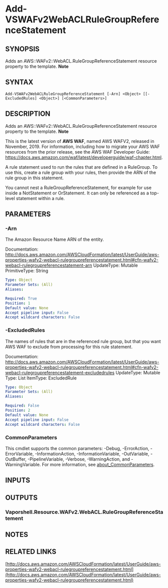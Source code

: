# Add-VSWAFv2WebACLRuleGroupReferenceStatement

## SYNOPSIS
Adds an AWS::WAFv2::WebACL.RuleGroupReferenceStatement resource property to the template.
**Note**

## SYNTAX

```
Add-VSWAFv2WebACLRuleGroupReferenceStatement [-Arn] <Object> [[-ExcludedRules] <Object>] [<CommonParameters>]
```

## DESCRIPTION
Adds an AWS::WAFv2::WebACL.RuleGroupReferenceStatement resource property to the template.
**Note**

This is the latest version of **AWS WAF**, named AWS WAFV2, released in November, 2019.
For information, including how to migrate your AWS WAF resources from the prior release, see the AWS WAF Developer Guide: https://docs.aws.amazon.com/waf/latest/developerguide/waf-chapter.html.

A rule statement used to run the rules that are defined in a RuleGroup.
To use this, create a rule group with your rules, then provide the ARN of the rule group in this statement.

You cannot nest a RuleGroupReferenceStatement, for example for use inside a NotStatement or OrStatement.
It can only be referenced as a top-level statement within a rule.

## PARAMETERS

### -Arn
The Amazon Resource Name ARN of the entity.

Documentation: http://docs.aws.amazon.com/AWSCloudFormation/latest/UserGuide/aws-properties-wafv2-webacl-rulegroupreferencestatement.html#cfn-wafv2-webacl-rulegroupreferencestatement-arn
UpdateType: Mutable
PrimitiveType: String

```yaml
Type: Object
Parameter Sets: (All)
Aliases:

Required: True
Position: 1
Default value: None
Accept pipeline input: False
Accept wildcard characters: False
```

### -ExcludedRules
The names of rules that are in the referenced rule group, but that you want AWS WAF to exclude from processing for this rule statement.

Documentation: http://docs.aws.amazon.com/AWSCloudFormation/latest/UserGuide/aws-properties-wafv2-webacl-rulegroupreferencestatement.html#cfn-wafv2-webacl-rulegroupreferencestatement-excludedrules
UpdateType: Mutable
Type: List
ItemType: ExcludedRule

```yaml
Type: Object
Parameter Sets: (All)
Aliases:

Required: False
Position: 2
Default value: None
Accept pipeline input: False
Accept wildcard characters: False
```

### CommonParameters
This cmdlet supports the common parameters: -Debug, -ErrorAction, -ErrorVariable, -InformationAction, -InformationVariable, -OutVariable, -OutBuffer, -PipelineVariable, -Verbose, -WarningAction, and -WarningVariable. For more information, see [about_CommonParameters](http://go.microsoft.com/fwlink/?LinkID=113216).

## INPUTS

## OUTPUTS

### Vaporshell.Resource.WAFv2.WebACL.RuleGroupReferenceStatement
## NOTES

## RELATED LINKS

[http://docs.aws.amazon.com/AWSCloudFormation/latest/UserGuide/aws-properties-wafv2-webacl-rulegroupreferencestatement.html](http://docs.aws.amazon.com/AWSCloudFormation/latest/UserGuide/aws-properties-wafv2-webacl-rulegroupreferencestatement.html)

